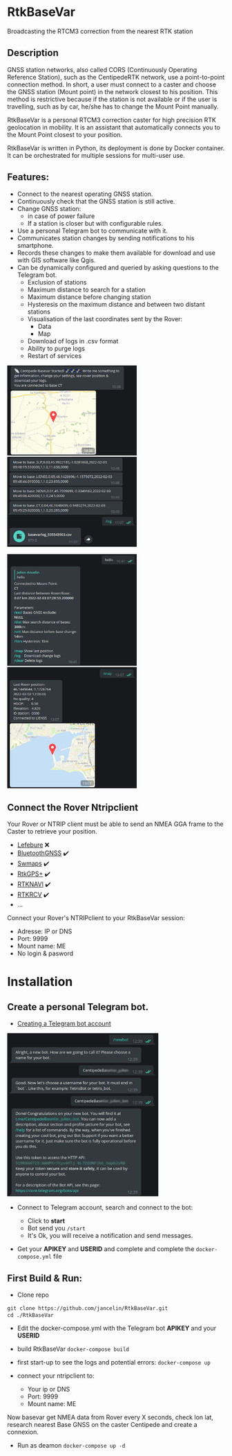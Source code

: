 # **RtkBaseVar**

Broadcasting the RTCM3 correction from the nearest RTK station

## Description

GNSS station networks, also called CORS (Continuously Operating Reference Station), such as the CentipedeRTK network, use a point-to-point connection method. In short, a user must connect to a caster and choose the GNSS station (Mount point) in the network closest to his position. This method is restrictive because if the station is not available or if the user is travelling, such as by car, he/she has to change the Mount Point manually.

RtkBaseVar is a personal RTCM3 correction caster for high precision RTK geolocation in mobility. It is an assistant that automatically connects you to the Mount Point closest to your position.

RtkBaseVar is written in Python, its deployment is done by Docker container. It can be orchestrated for multiple sessions for multi-user use.

## Features:

* Connect to the nearest operating GNSS station.
* Continuously check that the GNSS station is still active.
* Change GNSS station:
  * in case of power failure
  * If a station is closer but with configurable rules.
* Use a personal Telegram bot to communicate with it.
* Communicates station changes by sending notifications to his smartphone.
* Records these changes to make them available for download and use with GIS software like Qgis.
* Can be dynamically configured and queried by asking questions to the Telegram bot.
  * Exclusion of stations
  * Maximum distance to search for a station
  * Maximum distance before changing station
  * Hysteresis on the maximum distance and between two distant stations
  * Visualisation of the last coordinates sent by the Rover:
    * Data
    * Map
  * Download of logs in .csv format
  * Ability to purge logs
  * Restart of services

![bot_start](./media/bot_start.png)
![bot_move&log](./media/bot_move&log.png)

![bot_info](./media/bot_info.png)
![bot_map](./media/bot_map.png)


## Connect the Rover Ntripclient

Your Rover or NTRIP client must be able to send an NMEA GGA frame to the Caster to retrieve your position.
* [Lefebure](https://play.google.com/store/apps/details?id=com.lefebure.ntripclient&hl=fr&gl=fr) :x:
* [BluetoothGNSS](https://play.google.com/store/apps/details?id=com.clearevo.bluetooth_gnss&hl=fr&gl=fr) :heavy_check_mark:
* [Swmaps](https://play.google.com/store/apps/details?id=np.com.softwel.swmaps&hl=fr&gl=fr) :heavy_check_mark:
* [RtkGPS+](https://docs.centipede.fr/docs/Rover_rtklib_android/#application-rtkgps-android-open-source) :heavy_check_mark:
* [RTKNAVI](http://rtkexplorer.com/downloads/rtklib-code/) :heavy_check_mark:
* [RTKRCV](https://github.com/tomojitakasu/RTKLIB) :heavy_check_mark:
* ...

Connect your Rover's NTRIPclient to your RtkBaseVar session:

* Adresse: IP or DNS
* Port: 9999
* Mount name: ME
* No login & pasword

# Installation

## Create a personal Telegram bot.

* [Creating a Telegram bot account](https://usp-python.github.io/06-bot/)

![bot_father](./media/bot_father.png)

* Connect to Telegram account, search and connect to the bot:
  * Click to **start**
  * Bot send you ```/start```
  * It's Ok, you will receive a notification and send messages.

* Get your **APIKEY** and **USERID** and complete and complete the ```docker-compose.yml``` file

## First Build & Run:

* Clone repo
```
git clone https://github.com/jancelin/RtkBaseVar.git
cd ./RtkBaseVar
```
* Edit the docker-compose.yml with the Telegram bot **APIKEY** and your **USERID**

* build RtkBaseVar
```docker-compose build```

* first start-up to see the logs and potential errors:
```docker-compose up```

* connect your ntripclient to:
  * Your ip or DNS
  * Port: 9999
  * Mount name: ME

Now basevar get NMEA data from Rover every X seconds, check lon lat, research nearest Base GNSS on the caster Centipede and create a connexion.

* Run as deamon
```docker-compose up -d```
